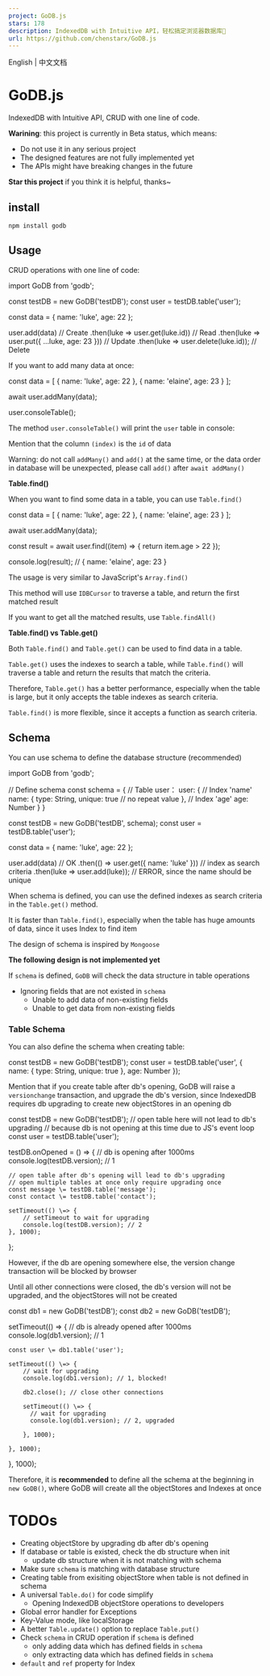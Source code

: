 ```yaml
---
project: GoDB.js
stars: 178
description: IndexedDB with Intuitive API，轻松搞定浏览器数据库🎉
url: https://github.com/chenstarx/GoDB.js
---
```


English | 中文文档

GoDB.js
=======

IndexedDB with Intuitive API, CRUD with one line of code.

**Warining**: this project is currently in Beta status, which means:

-   Do not use it in any serious project
-   The designed features are not fully implemented yet
-   The APIs might have breaking changes in the future

**Star this project** if you think it is helpful, thanks~

install
-------

```
npm install godb
```

Usage
-----

CRUD operations with one line of code:

import GoDB from 'godb';

const testDB \= new GoDB('testDB');
const user \= testDB.table('user');

const data \= { name: 'luke', age: 22 };

user.add(data) // Create
  .then(luke \=> user.get(luke.id)) // Read
  .then(luke \=> user.put({ ...luke, age: 23 })) // Update
  .then(luke \=> user.delete(luke.id)); // Delete

If you want to add many data at once:

const data \= \[
    { name: 'luke', age: 22 },
    { name: 'elaine', age: 23 }
\];

await user.addMany(data);

user.consoleTable();

The method `user.consoleTable()` will print the `user` table in console:

Mention that the column `(index)` is the `id` of data

Warning: do not call `addMany()` and `add()` at the same time, or the data order in database will be unexpected, please call `add()` after `await addMany()`

**Table.find()**

When you want to find some data in a table, you can use `Table.find()`

const data \= \[
    { name: 'luke', age: 22 },
    { name: 'elaine', age: 23 }
\];

await user.addMany(data);

const result \= await user.find((item) \=> {
    return item.age \> 22
});

console.log(result);
// { name: 'elaine', age: 23 }

The usage is very similar to JavaScript's `Array.find()`

This method will use `IDBCursor` to traverse a table, and return the first matched result

If you want to get all the matched results, use `Table.findAll()`

**Table.find() vs Table.get()**

Both `Table.find()` and `Table.get()` can be used to find data in a table.

`Table.get()` uses the indexes to search a table, while `Table.find()` will traverse a table and return the results that match the criteria.

Therefore, `Table.get()` has a better performance, especially when the table is large, but it only accepts the table indexes as search criteria.

`Table.find()` is more flexible, since it accepts a function as search criteria.

Schema
------

You can use schema to define the database structure (recommended)

import GoDB from 'godb';

// Define schema
const schema \= {
    // Table user：
    user: {
        // Index 'name'
        name: {
            type: String,
            unique: true // no repeat value
        },
        // Index 'age'
        age: Number
    }
}

const testDB \= new GoDB('testDB', schema);
const user \= testDB.table('user');

const data \= { name: 'luke', age: 22 };

user.add(data) // OK
  .then(() \=> user.get({ name: 'luke' })) // index as search criteria
  .then(luke \=> user.add(luke)); // ERROR, since the name should be unique

When schema is defined, you can use the defined indexes as search criteria in the `Table.get()` method.

It is faster than `Table.find()`, especially when the table has huge amounts of data, since it uses Index to find item

The design of schema is inspired by `Mongoose`

**The following design is not implemented yet**

If `schema` is defined, `GoDB` will check the data structure in table operations

-   Ignoring fields that are not existed in `schema`
    -   Unable to add data of non-existing fields
    -   Unable to get data from non-existing fields

### Table Schema

You can also define the schema when creating table:

const testDB \= new GoDB('testDB');
const user \= testDB.table('user', {
    name: {
        type: String,
        unique: true
    },
    age: Number
});

Mention that if you create table after db's opening, GoDB will raise a `versionchange` transaction, and upgrade the db's version, since IndexedDB requires db upgrading to create new objectStores in an opening db

const testDB \= new GoDB('testDB');
// open table here will not lead to db's upgrading
// because db is not opening at this time due to JS's event loop
const user \= testDB.table('user');

testDB.onOpened \= () \=> {
    // db is opening after 1000ms
    console.log(testDB.version); // 1

    // open table after db's opening will lead to db's upgrading
    // open multiple tables at once only require upgrading once
    const message \= testDB.table('message');
    const contact \= testDB.table('contact');

    setTimeout(() \=> {
        // setTimeout to wait for upgrading
        console.log(testDB.version); // 2
    }, 1000);

};

However, if the db are opening somewhere else, the version change transaction will be blocked by browser

Until all other connections were closed, the db's version will not be upgraded, and the objectStores will not be created

const db1 \= new GoDB('testDB');
const db2 \= new GoDB('testDB');

setTimeout(() \=> {
  // db is already opened after 1000ms
    console.log(db1.version); // 1

    const user \= db1.table('user');

    setTimeout(() \=> {
        // wait for upgrading
        console.log(db1.version); // 1, blocked!

        db2.close(); // close other connections

        setTimeout(() \=> {
          // wait for upgrading
          console.log(db1.version); // 2, upgraded

        }, 1000);

    }, 1000);

}, 1000);

Therefore, it is **recommended** to define all the schema at the beginning in `new GoDB()`, where GoDB will create all the objectStores and Indexes at once

TODOs
=====

-   Creating objectStore by upgrading db after db's opening
-   If database or table is existed, check the db structure when init
    -   update db structure when it is not matching with schema
-   Make sure `schema` is matching with database structure
-   Creating table from exisiting objectStore when table is not defined in schema
-   A universal `Table.do()` for code simplify
    -   Opening IndexedDB objectStore operations to developers
-   Global error handler for Exceptions
-   Key-Value mode, like localStorage
-   A better `Table.update()` option to replace `Table.put()`
-   Check `schema` in CRUD operation if `schema` is defined
    -   only adding data which has defined fields in `schema`
    -   only extracting data which has defined fields in `schema`
-   `default` and `ref` property for Index
